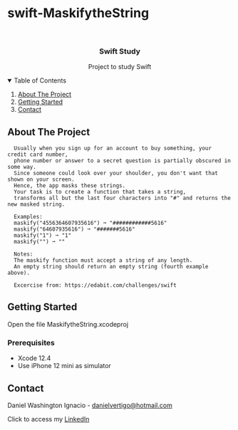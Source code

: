 # swift-MaskifytheString

<!-- PROJECT LOGO -->
<br />
<p align="center">

  <h3 align="center">Swift Study</h3>
  <p align="center">
    Project to study Swift
  </p>
</p>



<!-- TABLE OF CONTENTS -->
<details open="open">
  <summary>Table of Contents</summary>
  <ol>
    <li>
      <a href="#about-the-project">About The Project</a>
    </li>
    <li>
      <a href="#getting-started">Getting Started</a>
    </li>
    <li><a href="#contact">Contact</a></li>
  </ol>
</details>



<!-- ABOUT THE PROJECT -->
## About The Project
 
      Usually when you sign up for an account to buy something, your credit card number, 
      phone number or answer to a secret question is partially obscured in some way. 
      Since someone could look over your shoulder, you don't want that shown on your screen.
      Hence, the app masks these strings.
      Your task is to create a function that takes a string, 
      transforms all but the last four characters into "#" and returns the new masked string.
      
      Examples:
      maskify("4556364607935616") ➞ "############5616"
      maskify("64607935616") ➞ "#######5616"
      maskify("1") ➞ "1"
      maskify("") ➞ ""
      
      Notes:
      The maskify function must accept a string of any length.
      An empty string should return an empty string (fourth example above).

      Excercise from: https://edabit.com/challenges/swift


<!-- GETTING STARTED -->
## Getting Started

Open the file MaskifytheString.xcodeproj 

### Prerequisites

* Xcode 12.4
* Use iPhone 12 mini as simulator 

<!-- CONTACT -->
## Contact

Daniel Washington Ignacio - danielvertigo@hotmail.com

Click to access my [LinkedIn](https://www.linkedin.com/in/daniel-washington-ignacio-ab439b164/)

